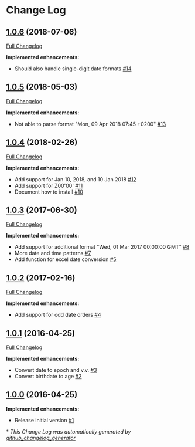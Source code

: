 # Change Log

## [1.0.6](https://github.com/grtjn/ml-datetime/tree/1.0.6) (2018-07-06)
[Full Changelog](https://github.com/grtjn/ml-datetime/compare/1.0.5...1.0.6)

**Implemented enhancements:**

- Should also handle single-digit date formats [\#14](https://github.com/grtjn/ml-datetime/issues/14)

## [1.0.5](https://github.com/grtjn/ml-datetime/tree/1.0.5) (2018-05-03)
[Full Changelog](https://github.com/grtjn/ml-datetime/compare/1.0.4...1.0.5)

**Implemented enhancements:**

- Not able to parse  format "Mon, 09 Apr 2018 07:45 +0200" [\#13](https://github.com/grtjn/ml-datetime/issues/13)

## [1.0.4](https://github.com/grtjn/ml-datetime/tree/1.0.4) (2018-02-26)
[Full Changelog](https://github.com/grtjn/ml-datetime/compare/1.0.3...1.0.4)

**Implemented enhancements:**

- Add support for Jan 10, 2018, and 10 Jan 2018 [\#12](https://github.com/grtjn/ml-datetime/issues/12)
- Add support for Z00'00' [\#11](https://github.com/grtjn/ml-datetime/issues/11)
- Document how to install [\#10](https://github.com/grtjn/ml-datetime/issues/10)

## [1.0.3](https://github.com/grtjn/ml-datetime/tree/1.0.3) (2017-06-30)
[Full Changelog](https://github.com/grtjn/ml-datetime/compare/1.0.2...1.0.3)

**Implemented enhancements:**

- Add support for additional format "Wed, 01 Mar 2017 00:00:00 GMT" [\#8](https://github.com/grtjn/ml-datetime/issues/8)
- More date and time patterns [\#7](https://github.com/grtjn/ml-datetime/issues/7)
- Add function for excel date conversion [\#5](https://github.com/grtjn/ml-datetime/issues/5)

## [1.0.2](https://github.com/grtjn/ml-datetime/tree/1.0.2) (2017-02-16)
[Full Changelog](https://github.com/grtjn/ml-datetime/compare/1.0.1...1.0.2)

**Implemented enhancements:**

- Add support for odd date orders [\#4](https://github.com/grtjn/ml-datetime/issues/4)

## [1.0.1](https://github.com/grtjn/ml-datetime/tree/1.0.1) (2016-04-25)
[Full Changelog](https://github.com/grtjn/ml-datetime/compare/1.0.0...1.0.1)

**Implemented enhancements:**

- Convert date to epoch and v.v. [\#3](https://github.com/grtjn/ml-datetime/issues/3)
- Convert birthdate to age [\#2](https://github.com/grtjn/ml-datetime/issues/2)

## [1.0.0](https://github.com/grtjn/ml-datetime/tree/1.0.0) (2016-04-25)
**Implemented enhancements:**

- Release initial version [\#1](https://github.com/grtjn/ml-datetime/issues/1)



\* *This Change Log was automatically generated by [github_changelog_generator](https://github.com/skywinder/Github-Changelog-Generator)*